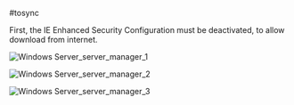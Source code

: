 #tosync 

First, the IE Enhanced Security Configuration must be deactivated, to allow download from internet.

![Windows Server_server_manager_1](Windows%20Server_server_manager_1.png)

![Windows Server_server_manager_2](Windows%20Server_server_manager_2.png)

![Windows Server_server_manager_3](Windows%20Server_server_manager_3.png)

